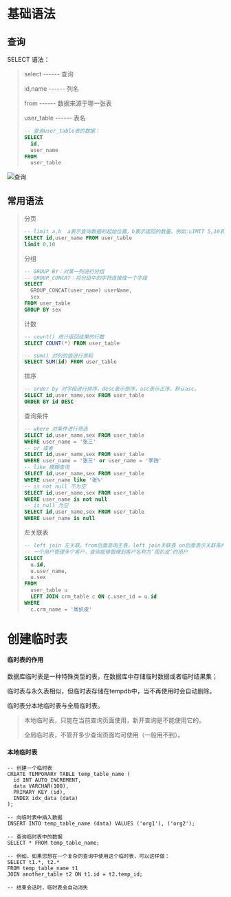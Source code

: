 # 基础语法

## 查询

SELECT 语法：

> select ------ 查询
>
> id,name ------ 列名
>
> from ------ 数据来源于哪一张表
>
> user\_table ------ 表名
>
> ```sql
> -- 查询user_table表的数据：
> SELECT
> 	id,
> 	user_name 
> FROM
> 	user_table
> ```

![查询](D:/proJect/java-notes/docs/sql/img_sql/查询.png)

## 常用语法

> 分页
>
> ```sql
> -- limit a,b  a表示查询数据的起始位置，b表示返回的数量。例如:LIMIT 5,10表示从第6行开始显示，显示10条记录 。
> SELECT id,user_name FROM user_table
> limit 0,10
> ```
>
> 分组
>
> ```sql
> -- GROUP BY：对某一列进行分组
> -- GROUP_CONCAT：将分组中的字符连接成一个字段
> SELECT
> 	GROUP_CONCAT(user_name) userName,
> 	sex
> FROM user_table
> GROUP BY sex
> ```
>
> 计数
>
> ```sql
> -- count() 统计返回结果的行数
> SELECT COUNT(*) FROM user_table
> 
> -- sum() 对列的值进行求和
> SELECT SUM(id) FROM user_table
> ```
>
> 排序
>
> ```sql
> -- order by 对字段进行排序，desc表示倒序，asc表示正序，默认asc。
> SELECT id,user_name,sex FROM user_table
> ORDER BY id DESC
> ```
>
> 查询条件
>
> ```sql
> -- where 对条件进行筛选
> SELECT id,user_name,sex FROM user_table
> WHERE user_name = '张三'
> -- or 或者
> SELECT id,user_name,sex FROM user_table
> WHERE user_name = '张三' or user_name = '李四'
> -- like 模糊查询
> SELECT id,user_name,sex FROM user_table
> WHERE user_name like '张%'
> -- is not null 不为空
> SELECT id,user_name,sex FROM user_table
> WHERE user_name is not null
> -- is null 为空 
> SELECT id,user_name,sex FROM user_table
> WHERE user_name is null
> ```
>
> 左关联表
>
> ```sql
> -- left join 左关联。from后面查询主表，left join关联表 on后面表示关联条件
> -- 一个用户管理多个客户，查询能够管理到客户名称为‘周扒皮’的用户
> SELECT
> 	u.id,
> 	u.user_name,
> 	u.sex 
> FROM
> 	user_table u
> 	LEFT JOIN crm_table c ON c.user_id = u.id 
> WHERE
> 	c.crm_name = '周扒皮'
> ```



# 创建临时表

#### 临时表的作用

数据库临时表是一种特殊类型的表，在数据库中存储临时数据或者临时结果集；

临时表与永久表相似，但临时表存储在tempdb中，当不再使用时会自动删除。

临时表分本地临时表与全局临时表。

> 本地临时表，只能在当前查询页面使用，新开查询是不能使用它的。
>
> 全局临时表，不管开多少查询页面均可使用（一般用不到）。 



#### 本地临时表

```mysql
-- 创建一个临时表
CREATE TEMPORARY TABLE temp_table_name (
  id INT AUTO_INCREMENT,
  data VARCHAR(100),
  PRIMARY KEY (id),
  INDEX idx_data (data)
);
 
-- 向临时表中插入数据
INSERT INTO temp_table_name (data) VALUES ('org1'), ('org2');
 
-- 查询临时表中的数据
SELECT * FROM temp_table_name;
 
-- 例如，如果您想在一个复杂的查询中使用这个临时表，可以这样做：
SELECT t1.*, t2.*
FROM temp_table_name t1
JOIN another_table t2 ON t1.id = t2.temp_id;
 
-- 结束会话时，临时表会自动消失
```


